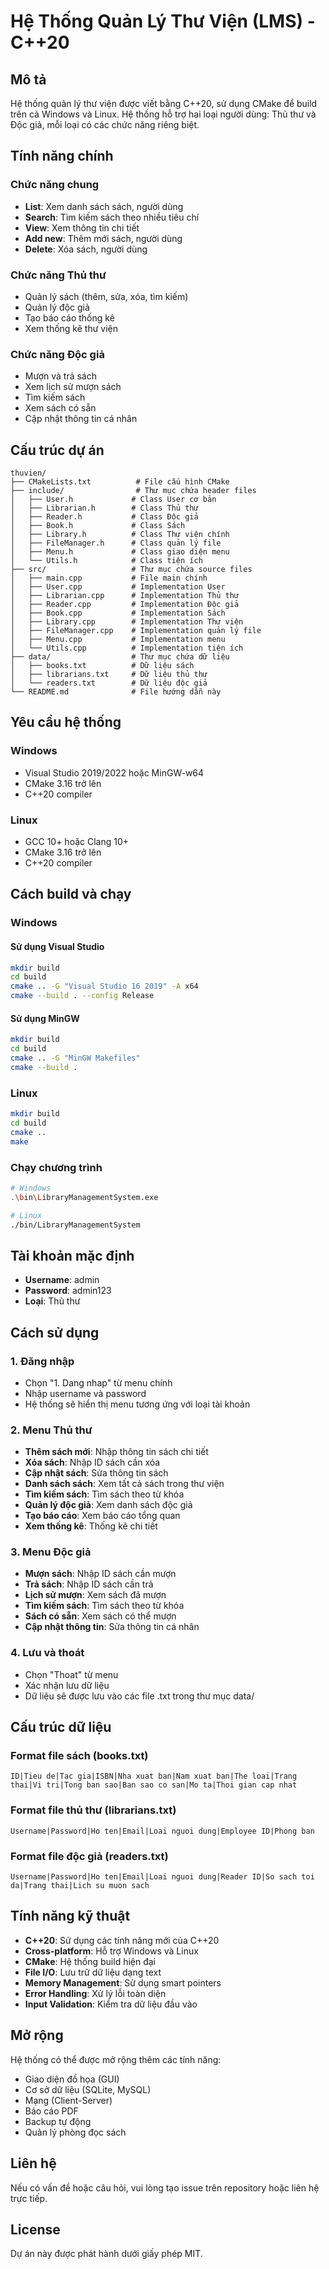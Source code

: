 # Hệ Thống Quản Lý Thư Viện (LMS) - C++20

## Mô tả
Hệ thống quản lý thư viện được viết bằng C++20, sử dụng CMake để build trên cả Windows và Linux. Hệ thống hỗ trợ hai loại người dùng: Thủ thư và Độc giả, mỗi loại có các chức năng riêng biệt.

## Tính năng chính

### Chức năng chung
- **List**: Xem danh sách sách, người dùng
- **Search**: Tìm kiếm sách theo nhiều tiêu chí
- **View**: Xem thông tin chi tiết
- **Add new**: Thêm mới sách, người dùng
- **Delete**: Xóa sách, người dùng

### Chức năng Thủ thư
- Quản lý sách (thêm, sửa, xóa, tìm kiếm)
- Quản lý độc giả
- Tạo báo cáo thống kê
- Xem thống kê thư viện

### Chức năng Độc giả
- Mượn và trả sách
- Xem lịch sử mượn sách
- Tìm kiếm sách
- Xem sách có sẵn
- Cập nhật thông tin cá nhân

## Cấu trúc dự án

```
thuvien/
├── CMakeLists.txt          # File cấu hình CMake
├── include/                # Thư mục chứa header files
│   ├── User.h             # Class User cơ bản
│   ├── Librarian.h        # Class Thủ thư
│   ├── Reader.h           # Class Độc giả
│   ├── Book.h             # Class Sách
│   ├── Library.h          # Class Thư viện chính
│   ├── FileManager.h      # Class quản lý file
│   ├── Menu.h             # Class giao diện menu
│   └── Utils.h            # Class tiện ích
├── src/                   # Thư mục chứa source files
│   ├── main.cpp           # File main chính
│   ├── User.cpp           # Implementation User
│   ├── Librarian.cpp      # Implementation Thủ thư
│   ├── Reader.cpp         # Implementation Độc giả
│   ├── Book.cpp           # Implementation Sách
│   ├── Library.cpp        # Implementation Thư viện
│   ├── FileManager.cpp    # Implementation quản lý file
│   ├── Menu.cpp           # Implementation menu
│   └── Utils.cpp          # Implementation tiện ích
├── data/                  # Thư mục chứa dữ liệu
│   ├── books.txt          # Dữ liệu sách
│   ├── librarians.txt     # Dữ liệu thủ thư
│   └── readers.txt        # Dữ liệu độc giả
└── README.md              # File hướng dẫn này
```

## Yêu cầu hệ thống

### Windows
- Visual Studio 2019/2022 hoặc MinGW-w64
- CMake 3.16 trở lên
- C++20 compiler

### Linux
- GCC 10+ hoặc Clang 10+
- CMake 3.16 trở lên
- C++20 compiler

## Cách build và chạy

### Windows

#### Sử dụng Visual Studio
```bash
mkdir build
cd build
cmake .. -G "Visual Studio 16 2019" -A x64
cmake --build . --config Release
```

#### Sử dụng MinGW
```bash
mkdir build
cd build
cmake .. -G "MinGW Makefiles"
cmake --build .
```

### Linux
```bash
mkdir build
cd build
cmake ..
make
```

### Chạy chương trình
```bash
# Windows
.\bin\LibraryManagementSystem.exe

# Linux
./bin/LibraryManagementSystem
```

## Tài khoản mặc định

- **Username**: admin
- **Password**: admin123
- **Loại**: Thủ thư

## Cách sử dụng

### 1. Đăng nhập
- Chọn "1. Dang nhap" từ menu chính
- Nhập username và password
- Hệ thống sẽ hiển thị menu tương ứng với loại tài khoản

### 2. Menu Thủ thư
- **Thêm sách mới**: Nhập thông tin sách chi tiết
- **Xóa sách**: Nhập ID sách cần xóa
- **Cập nhật sách**: Sửa thông tin sách
- **Danh sách sách**: Xem tất cả sách trong thư viện
- **Tìm kiếm sách**: Tìm sách theo từ khóa
- **Quản lý độc giả**: Xem danh sách độc giả
- **Tạo báo cáo**: Xem báo cáo tổng quan
- **Xem thống kê**: Thống kê chi tiết

### 3. Menu Độc giả
- **Mượn sách**: Nhập ID sách cần mượn
- **Trả sách**: Nhập ID sách cần trả
- **Lịch sử mượn**: Xem sách đã mượn
- **Tìm kiếm sách**: Tìm sách theo từ khóa
- **Sách có sẵn**: Xem sách có thể mượn
- **Cập nhật thông tin**: Sửa thông tin cá nhân

### 4. Lưu và thoát
- Chọn "Thoat" từ menu
- Xác nhận lưu dữ liệu
- Dữ liệu sẽ được lưu vào các file .txt trong thư mục data/

## Cấu trúc dữ liệu

### Format file sách (books.txt)
```
ID|Tieu de|Tac gia|ISBN|Nha xuat ban|Nam xuat ban|The loai|Trang thai|Vi tri|Tong ban sao|Ban sao co san|Mo ta|Thoi gian cap nhat
```

### Format file thủ thư (librarians.txt)
```
Username|Password|Ho ten|Email|Loai nguoi dung|Employee ID|Phong ban
```

### Format file độc giả (readers.txt)
```
Username|Password|Ho ten|Email|Loai nguoi dung|Reader ID|So sach toi da|Trang thai|Lich su muon sach
```



## Tính năng kỹ thuật

- **C++20**: Sử dụng các tính năng mới của C++20
- **Cross-platform**: Hỗ trợ Windows và Linux
- **CMake**: Hệ thống build hiện đại
- **File I/O**: Lưu trữ dữ liệu dạng text
- **Memory Management**: Sử dụng smart pointers
- **Error Handling**: Xử lý lỗi toàn diện
- **Input Validation**: Kiểm tra dữ liệu đầu vào

## Mở rộng

Hệ thống có thể được mở rộng thêm các tính năng:
- Giao diện đồ họa (GUI)
- Cơ sở dữ liệu (SQLite, MySQL)
- Mạng (Client-Server)
- Báo cáo PDF
- Backup tự động
- Quản lý phòng đọc sách

## Liên hệ

Nếu có vấn đề hoặc câu hỏi, vui lòng tạo issue trên repository hoặc liên hệ trực tiếp.

## License

Dự án này được phát hành dưới giấy phép MIT.
